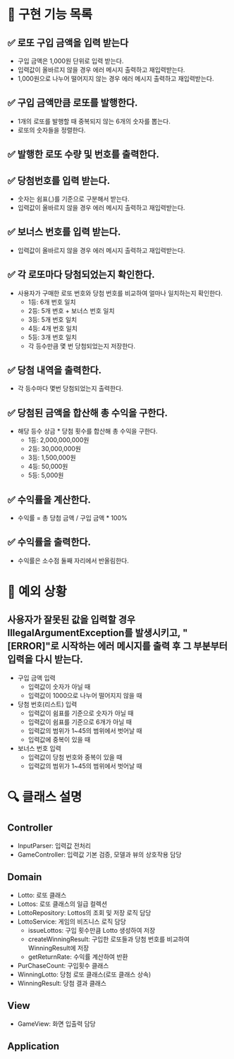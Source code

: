 # 🚀 구현 기능 목록

## ✅ 로또 구입 금액을 입력 받는다
- 구입 금액은 1,000원 단위로 입력 받는다.
- 입력값이 올바르지 않을 경우 에러 메시지 출력하고 재입력받는다.
- 1,000원으로 나누어 떨어지지 않는 경우 에러 메시지 출력하고 재입력받는다.

## ✅ 구입 금액만큼 로또를 발행한다.
- 1개의 로또를 발행할 때 중복되지 않는 6개의 숫자를 뽑는다.
- 로또의 숫자들을 정렬한다.

## ✅ 발행한 로또 수량 및 번호를 출력한다.

## ✅ 당첨번호를 입력 받는다.
- 숫자는 쉼표(,)를 기준으로 구분해서 받는다.
- 입력값이 올바르지 않을 경우 에러 메시지 출력하고 재입력받는다.

## ✅ 보너스 번호를 입력 받는다.
- 입력값이 올바르지 않을 경우 에러 메시지 출력하고 재입력받는다.

## ✅ 각 로또마다 당첨되었는지 확인한다.
- 사용자가 구매한 로또 번호와 당첨 번호를 비교하여 얼마나 일치하는지 확인한다.
    - 1등: 6개 번호 일치
    - 2등: 5개 번호 + 보너스 번호 일치
    - 3등: 5개 번호 일치
    - 4등: 4개 번호 일치
    - 5등: 3개 번호 일치
    - 각 등수만큼 몇 번 당첨되었는지 저장한다.

## ✅ 당첨 내역을 출력한다.
- 각 등수마다 몇번 당첨되었는지 출력한다.

## ✅ 당첨된 금액을 합산해 총 수익을 구한다.
- 해당 등수 상금 * 당첨 횟수를 합산해 총 수익을 구한다.
    - 1등: 2,000,000,000원
    - 2등: 30,000,000원
    - 3등: 1,500,000원
    - 4등: 50,000원
    - 5등: 5,000원

## ✅ 수익률을 계산한다.
- 수익률 = 총 당첨 금액 / 구입 금액 * 100%

## ✅ 수익률을 출력한다.
- 수익률은 소수점 둘째 자리에서 반올림한다.

# 🚨 예외 상황
## 사용자가 잘못된 값을 입력할 경우 IllegalArgumentException를 발생시키고, "[ERROR]"로 시작하는 에러 메시지를 출력 후 그 부분부터 입력을 다시 받는다.
- 구입 금액 입력
    - 입력값이 숫자가 아닐 때 
    - 입력값이 1000으로 나누어 떨어지지 않을 때 
- 당첨 번호(리스트) 입력
    - 입력값이 쉼표를 기준으로 숫자가 아닐 때
    - 입력값이 쉼표를 기준으로 6개가 아닐 때
    - 입력값의 범위가 1~45의 범위에서 벗어날 때
    - 입력값에 중복이 있을 때
- 보너스 번호 입력
   - 입력값이 당첨 번호와 중복이 있을 때
   - 입력값의 범위가 1~45의 범위에서 벗어날 때
 
# 🔍 클래스 설명
## Controller
- InputParser: 입력값 전처리
- GameController: 입력값 기본 검증, 모델과 뷰의 상호작용 담당 
## Domain 
- Lotto: 로또 클래스
- Lottos: 로또 클래스의 일급 컬렉션
- LottoRepository: Lottos의 조회 및 저장 로직 담당
- LottoService: 게임의 비즈니스 로직 담당
  - issueLottos: 구입 횟수만큼 Lotto 생성하여 저장
  - createWinningResult: 구입한 로또들과 당첨 번호를 비교하여 WinningResult에 저장
  - getReturnRate: 수익률 계산하여 반환
- PurChaseCount: 구입횟수 클래스
- WinningLotto: 당첨 로또 클래스(로또 클래스 상속)
- WinningResult: 당첨 결과 클래스
## View 
- GameView: 화면 입출력 담당
## Application
